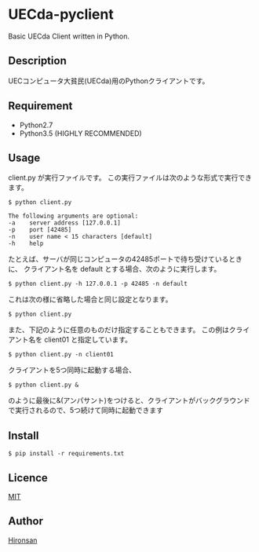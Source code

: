 # UECda-pyclient
Basic UECda Client written in Python.

## Description
UECコンピュータ大貧民(UECda)用のPythonクライアントです。

## Requirement
* Python2.7
* Python3.5 (HIGHLY RECOMMENDED)

## Usage
client.py が実行ファイルです。
この実行ファイルは次のような形式で実行できます。

```
$ python client.py

The following arguments are optional:
-a    server address [127.0.0.1]
-p    port [42485]
-n    user name < 15 characters [default]
-h    help
```


たとえば、サーバが同じコンピュータの42485ポートで待ち受けているときに、
クライアント名を default とする場合、次のように実行します。

```
$ python client.py -h 127.0.0.1 -p 42485 -n default
```

これは次の様に省略した場合と同じ設定となります。

```
$ python client.py
```

また、下記のように任意のものだけ指定することもできます。
この例はクライアント名を client01 と指定しています。

```
$ python client.py -n client01
```

クライアントを5つ同時に起動する場合、

```
$ python client.py &
```

のように最後に&(アンパサント)をつけると、クライアントがバックグラウンドで実行されるので、5つ続けて同時に起動できます


## Install

```
$ pip install -r requirements.txt
```

## Licence

[MIT](https://github.com/Hironsan/uecda-pyclient/blob/master/LICENSE)

## Author

[Hironsan](https://github.com/Hironsan)